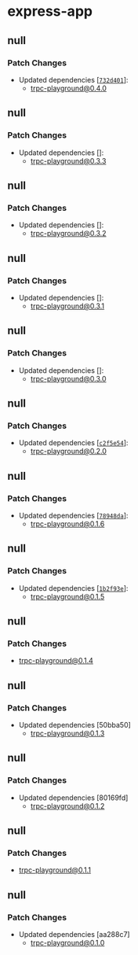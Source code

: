 # express-app

## null

### Patch Changes

- Updated dependencies [[`732d401`](https://github.com/sachinraja/trpc-playground/commit/732d401f804bc24feb9905eb2161f8311c0919c3)]:
  - trpc-playground@0.4.0

## null

### Patch Changes

- Updated dependencies []:
  - trpc-playground@0.3.3

## null

### Patch Changes

- Updated dependencies []:
  - trpc-playground@0.3.2

## null

### Patch Changes

- Updated dependencies []:
  - trpc-playground@0.3.1

## null

### Patch Changes

- Updated dependencies []:
  - trpc-playground@0.3.0

## null

### Patch Changes

- Updated dependencies [[`c2f5e54`](https://github.com/sachinraja/trpc-playground/commit/c2f5e543056786b10ec1ebf59f32567a102de611)]:
  - trpc-playground@0.2.0

## null

### Patch Changes

- Updated dependencies [[`78948da`](https://github.com/sachinraja/trpc-playground/commit/78948daca6df5ad0df71900f3874e739481d0287)]:
  - trpc-playground@0.1.6

## null

### Patch Changes

- Updated dependencies [[`1b2f93e`](https://github.com/sachinraja/trpc-playground/commit/1b2f93e780c3bddbf17d09c2a8f14e74e85b3fcb)]:
  - trpc-playground@0.1.5

## null

### Patch Changes

- trpc-playground@0.1.4

## null

### Patch Changes

- Updated dependencies [50bba50]
  - trpc-playground@0.1.3

## null

### Patch Changes

- Updated dependencies [80169fd]
  - trpc-playground@0.1.2

## null

### Patch Changes

- trpc-playground@0.1.1

## null

### Patch Changes

- Updated dependencies [aa288c7]
  - trpc-playground@0.1.0

